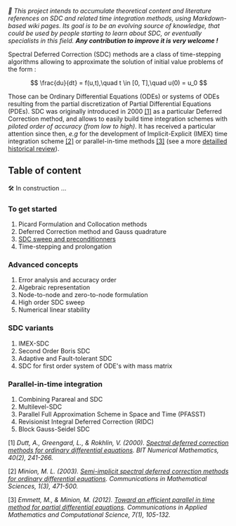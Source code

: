 _:postal_horn: This project intends to accumulate theoretical content and literature references on SDC and related time integration methods, using Markdown-based wiki pages. Its goal is to be an evolving source of knowledge, that could be used by people starting to learn about SDC, or eventually specialists in this field. **Any contribution to improve it is very welcome !**_

Spectral Deferred Correction (SDC) methods are a class of time-stepping algorithms allowing to approximate the solution of initial value problems of the form :

$$
\frac{du}{dt} = f(u,t),\quad t \in [0, T],\quad u(0) = u_0
$$

Those can be Ordinary Differential Equations (ODEs) or systems of ODEs resulting from the partial discretization of Partial Differential Equations (PDEs).
SDC was originally introduced in 2000 [[1]](#ref1) as a particular Deferred Correction method, and allows to easily build time integration schemes with _piloted order of accuracy (from low to high)_.
It has received a particular attention since then, _e.g_ for the development of Implicit-Explicit (IMEX) time integration scheme [[2]](#ref2) or parallel-in-time methods [[3]](#ref3) (see a more [detailled historical review](./historicalReview.md)).

## Table of content

:hammer_and_wrench: In construction ...

### To get started

1. Picard Formulation and Collocation methods 
2. Deferred Correction method and Gauss quadrature
3. [SDC sweep and preconditionners](./preconditioners.md)
4. Time-stepping and prolongation

### Advanced concepts

1. Error analysis and accuracy order
1. Algebraic representation
2. Node-to-node and zero-to-node formulation
3. High order SDC sweep
4. Numerical linear stability

### SDC variants

1. IMEX-SDC
2. Second Order Boris SDC
3. Adaptive and Fault-tolerant SDC
4. SDC for first order system of ODE's with mass matrix

### Parallel-in-time integration

1. Combining Parareal and SDC 
2. Multilevel-SDC
3. Parallel Full Approximation Scheme in Space and Time (PFASST)
4. Revisionist Integral Deferred Correction (RIDC)
5. Block Gauss-Seidel SDC

<a id="ref1">[1]</a> _Dutt, A., Greengard, L., & Rokhlin, V. (2000). [Spectral deferred correction methods for ordinary differential equations](https://link.springer.com/content/pdf/10.1023/A:1022338906936.pdf). BIT Numerical Mathematics, 40(2), 241-266._

<a id="ref2">[2]</a> _Minion, M. L. (2003). [Semi-implicit spectral deferred correction methods for ordinary differential equations](https://projecteuclid.org/journals/communications-in-mathematical-sciences/volume-1/issue-3/Semi-implicit-spectral-deferred-correction-methods-for-ordinary-differential-equations/cms/1250880097.pdf). Communications in Mathematical Sciences, 1(3), 471-500._

<a id="ref3">[3]</a> _Emmett, M., & Minion, M. (2012). [Toward an efficient parallel in time method for partial differential equations](https://projecteuclid.org/journals/communications-in-applied-mathematics-and-computational-science/volume-7/issue-1/Toward-an-efficient-parallel-in-time-method-for-partial-differential/10.2140/camcos.2012.7.105.pdf). Communications in Applied Mathematics and Computational Science, 7(1), 105-132._